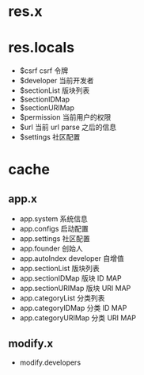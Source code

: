 # res.x



# res.locals
- $csrf csrf 令牌
- $developer 当前开发者
- $sectionList 版块列表
- $sectionIDMap
- $sectionURIMap
- $permission 当前用户的权限
- $url 当前 url parse 之后的信息
- $settings 社区配置



# cache
## app.x
- app.system 系统信息
- app.configs 启动配置
- app.settings 社区配置
- app.founder 创始人
- app.autoIndex developer 自增值
- app.sectionList 版块列表
- app.sectionIDMap 版块 ID MAP
- app.sectionURIMap 版块 URI MAP
- app.categoryList 分类列表
- app.categoryIDMap 分类 ID MAP
- app.categoryURIMap 分类 URI MAP



## modify.x
- modify.developers


